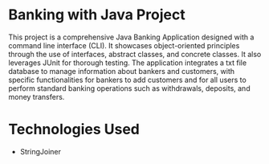 # Banking with Java Project 
This project is a comprehensive Java Banking Application designed with a command line interface (CLI). It showcases object-oriented principles through the use of interfaces, abstract classes, and concrete classes. It also leverages JUnit for thorough testing. The application integrates a txt file database to manage information about bankers and customers, with specific functionalities for bankers to add customers and for all users to perform standard banking operations such as withdrawals, deposits, and money transfers.

# Technologies Used
- StringJoiner
